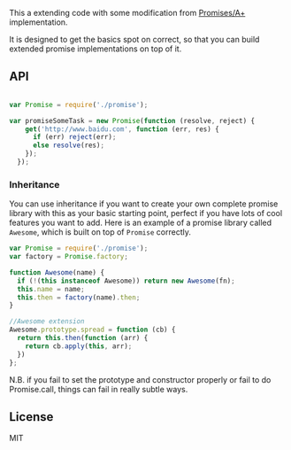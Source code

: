 

This a extending code with some modification from [Promises/A+](http://promises-aplus.github.com/promises-spec/) implementation.

It is designed to get the basics spot on correct, so that you can build extended promise implementations on top of it.

## API

```javascript

var Promise = require('./promise');

var promiseSomeTask = new Promise(function (resolve, reject) {
    get('http://www.baidu.com', function (err, res) {
      if (err) reject(err);
      else resolve(res);
    });
  });
```

### Inheritance

  You can use inheritance if you want to create your own complete promise library with this as your basic starting point, perfect if you have lots of cool features you want to add.  Here is an example of a promise library called `Awesome`, which is built on top of `Promise` correctly.

```javascript
var Promise = require('./promise');
var factory = Promise.factory;

function Awesome(name) {
  if (!(this instanceof Awesome)) return new Awesome(fn);
  this.name = name;
  this.then = factory(name).then;
}

//Awesome extension
Awesome.prototype.spread = function (cb) {
  return this.then(function (arr) {
    return cb.apply(this, arr);
  })
};
```

  N.B. if you fail to set the prototype and constructor properly or fail to do Promise.call, things can fail in really subtle ways.

## License

  MIT
